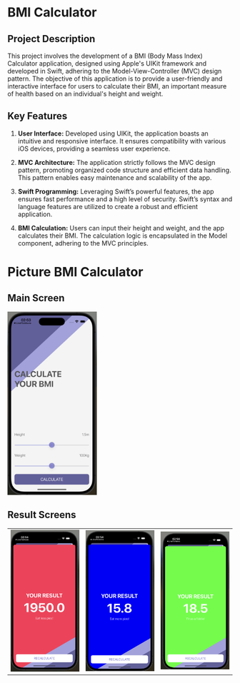 
#  BMI Calculator

## Project Description

This project involves the development of a BMI (Body Mass Index) Calculator application, designed using Apple's UIKit framework and developed in Swift, adhering to the Model-View-Controller (MVC) design pattern. The objective of this application is to provide a user-friendly and interactive interface for users to calculate their BMI, an important measure of health based on an individual's height and weight.

## Key Features

1. **User Interface:** Developed using UIKit, the application boasts an intuitive and responsive interface. It ensures compatibility with various iOS devices, providing a seamless user experience.

2. **MVC Architecture:** The application strictly follows the MVC design pattern, promoting organized code structure and efficient data handling. This pattern enables easy maintenance and scalability of the app.

3. **Swift Programming:** Leveraging Swift’s powerful features, the app ensures fast performance and a high level of security. Swift’s syntax and language features are utilized to create a robust and efficient application.

4. **BMI Calculation:** Users can input their height and weight, and the app calculates their BMI. The calculation logic is encapsulated in the Model component, adhering to the MVC principles.

# Picture BMI Calculator

## Main Screen
<img src="./Picture BMI Calculator/BMI-mainscreen.png" alt="BMI Calculator Main Screen" width="200"/>

## Result Screens
<table>
<tr>
  <td><img src="./Picture BMI Calculator/BMI-result1.png" alt="BMI Calculator Result Screen 1" width="200"/> </td>
  <td><img src="./Picture BMI Calculator/BMI-result2.png" alt="BMI Calculator Result Screen 2" width="200"/> </td>
  <td><img src="./Picture BMI Calculator/BMI-result3.png" alt="BMI Calculator Result Screen 3" width="200"/> </td>
  </tr>
<table>
